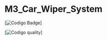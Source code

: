 # M3_Car_Wiper_System

[![Codigo Badge](https://api.codiga.io/project/33588/status/svg)]


[![Codigo quality](https://api.codiga.io/project/33588/score/svg)]
